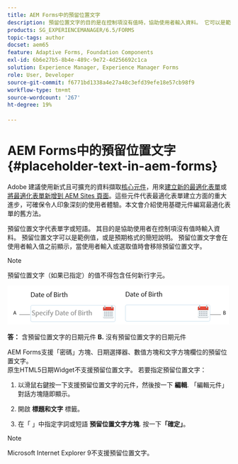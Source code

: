 ```yaml
---
title: AEM Forms中的預留位置文字
description: 預留位置文字的目的是在控制項沒有值時，協助使用者輸入資料。 它可以是範例值，或是預期格式的簡短說明。
products: SG_EXPERIENCEMANAGER/6.5/FORMS
topic-tags: author
docset: aem65
feature: Adaptive Forms, Foundation Components
exl-id: 6b6e27b5-8b4e-489c-9e72-4d256692c1ca
solution: Experience Manager, Experience Manager Forms
role: User, Developer
source-git-commit: f6771bd1338a4e27a48c3efd39efe18e57cb98f9
workflow-type: tm+mt
source-wordcount: '267'
ht-degree: 19%

---
```


# AEM Forms中的預留位置文字 {#placeholder-text-in-aem-forms}

<span class="preview">Adobe 建議使用新式且可擴充的資料擷取[核心元件](https://experienceleague.adobe.com/docs/experience-manager-core-components/using/adaptive-forms/introduction.html)，用來[建立新的最適化表單](/help/forms/using/create-an-adaptive-form-core-components.md)或[將最適化表單新增到 AEM Sites 頁面](/help/forms/using/create-or-add-an-adaptive-form-to-aem-sites-page.md)。這些元件代表最適化表單建立方面的重大進步，可確保令人印象深刻的使用者體驗。本文會介紹使用基礎元件編寫最適化表單的舊方法。</span>

預留位置文字代表單字或短語。 其目的是協助使用者在控制項沒有值時輸入資料。 預留位置文字可以是範例值，或是預期格式的簡短說明。 預留位置文字會在使用者輸入值之前顯示，當使用者輸入或選取值時會移除預留位置文字。

>[!NOTE]
>
>預留位置文字（如果已指定）的值不得包含任何新行字元。

![含和不含預留位置文字的日期元件](assets/dat-picker-place-holder-text.png)

**答：** 含預留位置文字的日期元件 **B.** 沒有預留位置文字的日期元件

AEM Forms支援「密碼」方塊、日期選擇器、數值方塊和文字方塊欄位的預留位置文字。\
原生HTML5日期Widget不支援預留位置文字。 若要指定預留位置文字：

1. 以滑鼠右鍵按一下支援預留位置文字的元件，然後按一下 **編輯**. 「編輯元件」對話方塊隨即顯示。

1. 開啟 **標題和文字** 標籤。
1. 在「 」中指定字詞或短語 **預留位置文字方塊**. 按一下&#x200B;**「確定」**。

>[!NOTE]
>
>Microsoft Internet Explorer 9不支援預留位置文字。
